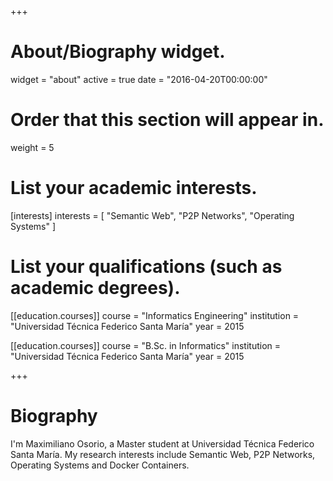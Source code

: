 +++
# About/Biography widget.
widget = "about"
active = true
date = "2016-04-20T00:00:00"

# Order that this section will appear in.
weight = 5

# List your academic interests.
[interests]
  interests = [
    "Semantic Web",
    "P2P Networks",
    "Operating Systems"
  ]

# List your qualifications (such as academic degrees).

[[education.courses]]
  course = "Informatics Engineering"
  institution = "Universidad Técnica Federico Santa María"
  year = 2015

[[education.courses]]
  course = "B.Sc. in Informatics"
  institution = "Universidad Técnica Federico Santa María"
  year = 2015
 
+++

# Biography
I'm Maximiliano Osorio, a Master student at Universidad Técnica Federico Santa María. My research interests include Semantic Web, P2P Networks, Operating Systems and Docker Containers. 

